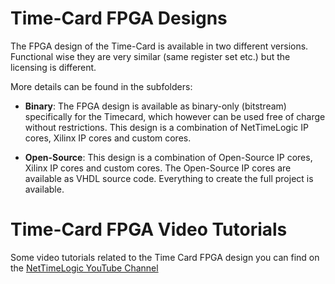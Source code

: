# Time-Card FPGA Designs
The FPGA design of the Time-Card is available in two different versions.
Functional wise they are very similar (same register set etc.) but the licensing is different.

More details can be found in the subfolders:

- **Binary**:
The FPGA design is available as binary-only (bitstream) specifically for the Timecard, which however can be used free of charge without restrictions.
This design is a combination of NetTimeLogic IP cores, Xilinx IP cores and custom cores.

- **Open-Source**:
This design is a combination of Open-Source IP cores, Xilinx IP cores and custom cores.
The Open-Source IP cores are available as VHDL source code. Everything to create the full project is available.

# Time-Card FPGA Video Tutorials
Some video tutorials related to the Time Card FPGA design you can find on the [NetTimeLogic YouTube Channel](https://youtube.com/playlist?list=PLKlJXMu8iTDpMalIw0yf9mNr1cmAaR0Ja)

